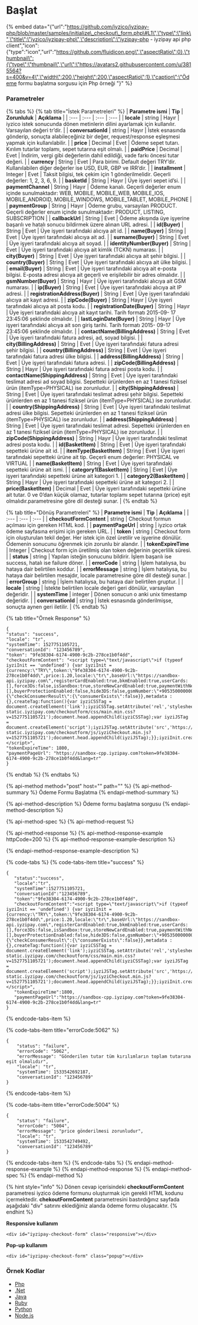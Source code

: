 # Başlat

{% embed data="{\"url\":\"https://github.com/iyzico/iyzipay-php/blob/master/samples/initialize\_checkout\_form.php\#L1\",\"type\":\"link\",\"title\":\"iyzico/iyzipay-php\",\"description\":\"iyzipay-php - iyzipay api php client\",\"icon\":{\"type\":\"icon\",\"url\":\"https://github.com/fluidicon.png\",\"aspectRatio\":0},\"thumbnail\":{\"type\":\"thumbnail\",\"url\":\"https://avatars2.githubusercontent.com/u/3815564?s=400&v=4\",\"width\":200,\"height\":200,\"aspectRatio\":1},\"caption\":\"Ödeme formu başlatma sorgusu için Php örneği \"}" %}

### Parametreler

{% tabs %}
{% tab title="İstek Parametreleri" %}
| **Parametre ismi** | **Tip** | **Zorunluluk** | **Açıklama** |
| :--- | :--- | :--- | :--- |
| **locale** | string | Hayır | iyzico istek sonucunda dönen metinlerin dilini ayarlamak için kullanılır. Varsayılan değeri tr’dir. |
| **conversationId** | string | Hayır | İstek esnasında gönderip, sonuçta alabileceğiniz bir değer, request/response eşleşmesi yapmak için kullanılabilir. |
| **price** | Decimal | Evet | Ödeme sepet tutarı. Kırılım tutarlar toplamı, sepet tutarına eşit olmalı. |
| **paidPrice** | Decimal | Evet | İndirim, vergi gibi değerlerin dahil edildiği, vade farkı öncesi tutar değeri. |
| **currency** | String | Evet | Para birimi. Default değeri TRY’dir. Kullanılabilen diğer değerler ise USD, EUR, GBP ve IRR’dir. |
| **installment** | Integer | Evet | Taksit bilgisi, tek çekim için 1 gönderilmelidir. Geçerli değerler: 1, 2, 3, 6, 9. |
| **basketId** | String | Hayır | Üye işyeri sepet id’si. |
| **paymentChannel** | String | Hayır | Ödeme kanalı. Geçerli değerler enum içinde sunulmaktadır: WEB, MOBILE, MOBILE\_WEB, MOBILE\_IOS, MOBILE\_ANDROID, MOBILE\_WINDOWS, MOBILE\_TABLET, MOBILE\_PHONE |
| **paymentGroup** | String | Hayır | Ödeme grubu, varsayılan PRODUCT. Geçerli değerler enum içinde sunulmaktadır: PRODUCT, LISTING, SUBSCRIPTION |
| **callbackUrl** | String | Evet | Ödeme akışında üye işyerine başarılı ve hatalı sonucu bildirmek üzere alınan URL adresi. |
| **id\(Buyer\)** | String | Evet | Üye işyeri tarafındaki alıcıya ait id. |
| **name\(Buyer\)** | String | Evet | Üye işyeri tarafındaki alıcıya ait ad. |
| **surname\(Buyer\)** | String | Evet | Üye işyeri tarafındaki alıcıya ait soyad. |
| **identityNumber\(Buyer\)** | String | Evet | Üye işyeri tarafındaki alıcıya ait kimlik \(TCKN\) numarası. |
| **city\(Buyer\)** | String | Evet | Üye işyeri tarafındaki alıcıya ait şehir bilgisi. |
| **country\(Buyer\)** | String | Evet | Üye işyeri tarafındaki alıcıya ait ülke bilgisi. |
| **email\(Buyer\)** | String | Evet | Üye işyeri tarafındaki alıcıya ait e-posta bilgisi. E-posta adresi alıcıya ait geçerli ve erişilebilir bir adres olmalıdır. |
| **gsmNumber\(Buyer\)** | String | Hayır | Üye işyeri tarafındaki alıcıya ait GSM numarası. |
| **ip\(Buyer\)** | String | Evet | Üye işyeri tarafındaki alıcıya ait IP adresi. |
| **registrationAddress\(Buyer\)** | String | Evet | Üye işyeri tarafındaki alıcıya ait kayıt adresi. |
| **zipCode\(Buyer\)** | String | Hayır | Üye işyeri tarafındaki alıcıya ait posta kodu. |
| **registrationDate\(Buyer\)** | String | Hayır | Üye işyeri tarafındaki alıcıya ait kayıt tarihi. Tarih formatı 2015-09- 17 23:45:06 şeklinde olmalıdır. |
| **lastLoginDate\(Buyer\)** | String | Hayır | Üye işyeri tarafındaki alıcıya ait son giriş tarihi. Tarih formatı 2015- 09-17 23:45:06 şeklinde olmalıdır. |
| **contactName\(BillingAddress\)** | String | Evet | Üye işyeri tarafındaki fatura adresi, ad, soyad bilgisi. |
| **city\(BillingAddress\)** | String | Evet | Üye işyeri tarafındaki fatura adresi şehir bilgisi. |
| **country\(BillingAddress\)** | String | Evet | Üye işyeri tarafındaki fatura adresi ülke bilgisi. |
| **address\(BillingAddress\)** | String | Evet | Üye işyeri tarafındaki fatura adresi. |
| **zipCode\(BillingAddress\)** | String | Hayır | Üye işyeri tarafındaki fatura adresi posta kodu. |
| **contactName\(ShippingAddress\)** | String | Evet | Üye işyeri tarafındaki teslimat adresi ad soyad bilgisi. Sepetteki ürünlerden en az 1 tanesi fiziksel ürün \(itemType=PHYSICAL\) ise zorunludur. |
| **city\(ShippingAddress\)** | String | Evet | Üye işyeri tarafındaki teslimat adresi şehir bilgisi. Sepetteki ürünlerden en az 1 tanesi fiziksel ürün \(itemType=PHYSICAL\) ise zorunludur. |
| **country\(ShippingAddress\)** | String | Evet | Üye işyeri tarafındaki teslimat adresi ülke bilgisi. Sepetteki ürünlerden en az 1 tanesi fiziksel ürün \(itemType=PHYSICAL\) ise zorunludur. |
| **address\(ShippingAddress\)** | String | Evet | Üye işyeri tarafındaki teslimat adresi. Sepetteki ürünlerden en az 1 tanesi fiziksel ürün \(itemType=PHYSICAL\) ise zorunludur. |
| **zipCode\(ShippingAddress\)** | String | Hayır | Üye işyeri tarafındaki teslimat adresi posta kodu. |
| **id\(BasketItem\)** | String | Evet | Üye işyeri tarafındaki sepetteki ürüne ait id. |
| **itemType\(BasketItem\)** | String | Evet | Üye işyeri tarafındaki sepetteki ürüne ait tip. Geçerli enum değerler: PHYSICAL ve VIRTUAL |
| **name\(BasketItem\)** | String | Evet | Üye işyeri tarafındaki sepetteki ürüne ait ismi. |
| **category1\(BasketItem\)** | String | Evet | Üye işyeri tarafındaki sepetteki ürüne ait kategori 1. |
| **category2\(BasketItem\)** | String | Hayır | Üye işyeri tarafındaki sepetteki ürüne ait kategori 2. |
| **price\(BasketItem\)** | Decimal | Evet | Üye işyeri tarafındaki sepetteki ürüne ait tutar. 0 ve 0’dan küçük olamaz, tutarlar toplamı sepet tutarına \(price\) eşit olmalıdır.parametresine göre dil desteği sunar. |
{% endtab %}

{% tab title="Dönüş Parametreleri" %}
| **Parametre ismi** | **Tip** | **Açıklama** |
| :--- | :--- | :--- |
| **checkoutFormContent** | string | Checkout formun açılması için gereken HTML kod. |
| **paymentPageUrl** | string | iyzico ortak ödeme sayfasına erişimi için gereken URL. |
| **token** | string | Checkout form için oluşturulan tekil değer. Her istek için özel üretilir ve işyerine dönülür. Ödemenin sonucunu öğrenmek için zorunlu bir alandır. |
| **tokenExpireTime** | Integer | Checkout form için üretilmiş olan token değerinin geçerlilik süresi. |
| **status** | string | Yapılan isteğin sonucunu bildirir. İşlem başarılı ise success, hatalı ise failure döner. |
| **errorCode** | string | İşlem hatalıysa, bu hataya dair belirtilen koddur. |
| **errorMessage** | string | İşlem hatalıysa, bu hataya dair belirtilen mesajdır, locale parametresine göre dil desteği sunar. |
| **errorGroup** | string | İşlem hatalıysa, bu hataya dair belirtilen gruptur. |
| **locale** | string | İstekte belirtilen locale değeri geri dönülür, varsayılan değeridir. |
| **systemTime** | integer | Dönen sonucun o anki unix timestamp değeridir. |
| **conversationId** | string | İstek esnasında gönderilmişse, sonuçta aynen geri iletilir. |
{% endtab %}

{% tab title="Örnek Response" %}
```text
{
"status": "success",
"locale": "tr",
"systemTime": 1527751105721,
"conversationId": "123456789",
"token": "9fe38304-6174-4900-9c2b-278ce1b0f4dd",
"checkoutFormContent": "<script type=\"text/javascript\">if (typeof iyziInit == 'undefined') {var iyziInit = {currency:\"TRY\",token:\"9fe38304-6174-4900-9c2b-278ce1b0f4dd\",price:1.20,locale:\"tr\",baseUrl:\"https://sandbox-api.iyzipay.com\",registerCardEnabled:true,bkmEnabled:true,userCards:[],force3Ds:false,isSandbox:true,storeNewCardEnabled:true,paymentWithNewCardEnabled:true,enabledApmTypes:[],buyerProtectionEnabled:false,hide3DS:false,gsmNumber:\"+905350000000\",email:\"email@email.com\",checkConsumerDetail:{\"checkConsumerResult\":{\"consumerExists\":false}},metadata : {},createTag:function(){var iyziCSSTag = document.createElement('link');iyziCSSTag.setAttribute('rel','stylesheet');iyziCSSTag.setAttribute('type','text/css');iyziCSSTag.setAttribute('href','https://sandbox-static.iyzipay.com/checkoutform/css/main.min.css?v=1527751105721');document.head.appendChild(iyziCSSTag);var iyziJSTag = document.createElement('script');iyziJSTag.setAttribute('src','https://sandbox-static.iyzipay.com/checkoutform/js/iyziCheckout.min.js?v=1527751105721');document.head.appendChild(iyziJSTag);}};iyziInit.createTag();}
</script>",
"tokenExpireTime": 1800,
"paymentPageUrl": "https://sandbox-cpp.iyzipay.com?token=9fe38304-6174-4900-9c2b-278ce1b0f4dd&lang=tr"
}
```
{% endtab %}
{% endtabs %}

{% api-method method="post" host="" path="" %}
{% api-method-summary %}
Ödeme Formu Başlatma
{% endapi-method-summary %}

{% api-method-description %}
Ödeme formu başlatma sorgusu
{% endapi-method-description %}

{% api-method-spec %}
{% api-method-request %}

{% api-method-response %}
{% api-method-response-example httpCode=200 %}
{% api-method-response-example-description %}

{% endapi-method-response-example-description %}

{% code-tabs %}
{% code-tabs-item title="success" %}
```
{
   "status":"success",
   "locale":"tr",
   "systemTime":1527751105721,
   "conversationId":"123456789",
   "token":"9fe38304-6174-4900-9c2b-278ce1b0f4dd",
   "checkoutFormContent":"<script type=\"text/javascript\">if (typeof iyziInit == 'undefined') {var iyziInit = {currency:\"TRY\",token:\"9fe38304-6174-4900-9c2b-278ce1b0f4dd\",price:1.20,locale:\"tr\",baseUrl:\"https://sandbox-api.iyzipay.com\",registerCardEnabled:true,bkmEnabled:true,userCards:[],force3Ds:false,isSandbox:true,storeNewCardEnabled:true,paymentWithNewCardEnabled:true,enabledApmTypes:[],buyerProtectionEnabled:false,hide3DS:false,gsmNumber:\"+905350000000\",email:\"email@email.com\",checkConsumerDetail:{\"checkConsumerResult\":{\"consumerExists\":false}},metadata : {},createTag:function(){var iyziCSSTag = document.createElement('link');iyziCSSTag.setAttribute('rel','stylesheet');iyziCSSTag.setAttribute('type','text/css');iyziCSSTag.setAttribute('href','https://sandbox-static.iyzipay.com/checkoutform/css/main.min.css?v=1527751105721');document.head.appendChild(iyziCSSTag);var iyziJSTag = document.createElement('script');iyziJSTag.setAttribute('src','https://sandbox-static.iyzipay.com/checkoutform/js/iyziCheckout.min.js?v=1527751105721');document.head.appendChild(iyziJSTag);}};iyziInit.createTag();}</script>",
   "tokenExpireTime":1800,
   "paymentPageUrl":"https://sandbox-cpp.iyzipay.com?token=9fe38304-6174-4900-9c2b-278ce1b0f4dd&lang=tr"
}
```
{% endcode-tabs-item %}

{% code-tabs-item title="errorCode:5062" %}
```
{
    "status": "failure",
    "errorCode": "5062",
    "errorMessage": "Gönderilen tutar tüm kırılımların toplam tutarına eşit olmalıdır",
    "locale": "tr",
    "systemTime": 1533542692187,
    "conversationId": "123456789"
}

```
{% endcode-tabs-item %}

{% code-tabs-item title="errorCode:5004" %}
```
{
    "status": "failure",
    "errorCode": "5004",
    "errorMessage": "price gönderilmesi zorunludur",
    "locale": "tr",
    "systemTime": 1533542749492,
    "conversationId": "123456789"
}
```
{% endcode-tabs-item %}
{% endcode-tabs %}
{% endapi-method-response-example %}
{% endapi-method-response %}
{% endapi-method-spec %}
{% endapi-method %}

{% hint style="info" %}
Dönen cevap içerisindeki **checkoutFormContent** parametresi iyzico ödeme formunu oluşturmak için gerekli HTML kodunu içermektedir. **chekoutFormContent** parametresini bastırdığınız sayfada aşağıdaki "div" satırını eklediğiniz alanda ödeme formu oluşacaktır.
{% endhint %}

**Responsive kullanım**

`<div id="iyzipay-checkout-form" class="responsive"></div>`

**Pop-up kullanım**

`<div id="iyzipay-checkout-form" class="popup"></div>`

### **Örnek Kodlar**

* [Php](https://github.com/iyzico/iyzipay-php/blob/master/samples/initialize_checkout_form.php#L1)
* [.Net](https://github.com/iyzico/iyzipay-dotnet/blob/master/Iyzipay.Samples/CheckoutFormSample.cs#L11)
* [Java](https://github.com/iyzico/iyzipay-java/blob/master/src/test/java/com/iyzipay/sample/CheckoutFormSample.java#L17)
* [Ruby](https://github.com/iyzico/iyzipay-ruby/blob/master/spec/checkout_form_spec.rb#L13)
* [Python](https://github.com/iyzico/iyzipay-python/blob/master/samples/initialize_checkout_form.py#L11)
* [Node.js](https://github.com/iyzico/iyzipay-node/blob/master/samples/IyzipaySamples.js#L231)

